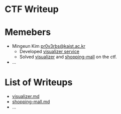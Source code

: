 CTF Writeup
===========

# Memebers

- Mingeun Kim <pr0v3rbs@kaist.ac.kr>
    * Developed [visualizer service](https://github.com/KAIST-IS521/TeamThree/tree/master/web)
    * Solved [visualizer](visualizer.md) and [shopping-mall](shopping-mall.md) on the ctf.
- ...

# List of Writeups

- [visualizer.md](visualizer.md)
- [shopping-mall.md](shopping-mall.md)
- ...
